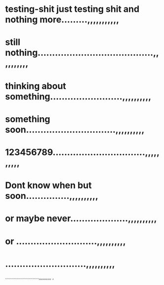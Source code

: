 # testing-shit just testing shit and  nothing more.........,,,,,,,,,,,
# still nothing........................................,,,,,,,,,,
# thinking about something.........................,,,,,,,,,,
# something soon...............................,,,,,,,,,,
# 123456789................................,,,,,,,,,,
# Dont know when but soon...............,,,,,,,,,,
# or maybe never....................,,,,,,,,,,
# or ............................,,,,,,,,,,
# ............................,,,,,,,,,,
...........................,,,,,,,,,,
,
